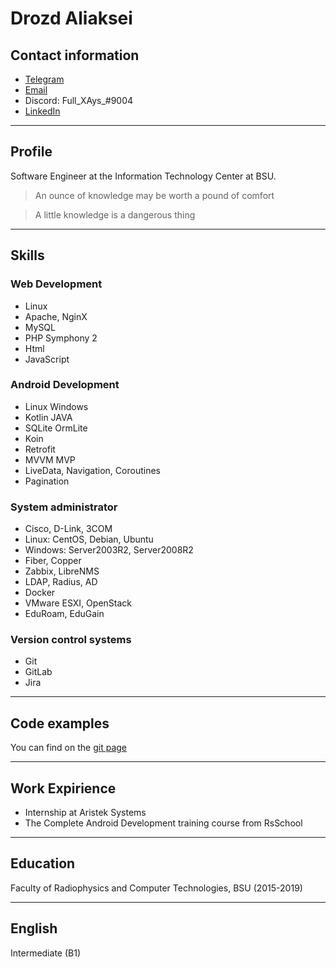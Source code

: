 # Drozd Aliaksei 

## Contact information
 * [Telegram](https://t.me/full_xays) 
 * [Email](http://aliaksei.drozd@yandex.ru)
 * Discord: Full_XAys_#9004
 * [LinkedIn](https://www.linkedin.com/in/aliaksei-drozd/)

---

## Profile
 Software Engineer at the Information Technology Center at BSU.

 >An ounce of knowledge may be worth a pound of comfort

 >A little knowledge is a dangerous thing

---

## Skills

### Web Development
 * Linux
 * Apache, NginX
 * MySQL
 * PHP Symphony 2
 * Html
 * JavaScript

### Android Development
 * Linux Windows
 * Kotlin JAVA
 * SQLite OrmLite 
 * Koin
 * Retrofit
 * MVVM MVP
 * LiveData, Navigation, Coroutines
 * Pagination

### System administrator
 * Cisco, D-Link, 3COM
 * Linux: CentOS, Debian, Ubuntu
 * Windows: Server2003R2, Server2008R2
 * Fiber, Copper
 * Zabbix, LibreNMS
 * LDAP, Radius, AD
 * Docker
 * VMware ESXI, OpenStack
 * EduRoam, EduGain

### Version control systems
 * Git
 * GitLab
 * Jira

---

## Code examples
 You can find on the [git page](https://github.com/DrozdAliaksei)

---

## Work Expirience
 * Internship at Aristek Systems 
 * The Complete Android Development training course from RsSchool

---

## Education
 Faculty of Radiophysics and Computer Technologies, BSU (2015-2019)

---

## English
 Intermediate (B1)
